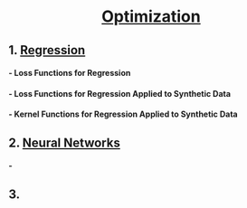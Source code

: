 # <center> <u> Optimization </u> </center>

## 1. <u> Regression </u>

#### - Loss Functions for Regression

#### - Loss Functions for Regression Applied to Synthetic Data

#### - Kernel Functions for Regression Applied to Synthetic Data </u> 

## 2. <u> Neural Networks </u> 

#### - 

## 3. <u>  </u>  
